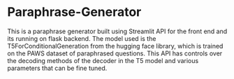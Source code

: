 # Paraphrase-Generator

This is a paraphrase generator built using Streamlit API for the front end and its running on flask backend. 
The model used is the T5ForConditionalGeneration from the hugging face library, which is trained on the PAWS dataset of paraphrased questions.
This API has controls over the decoding methods of the decoder in the T5 model and various parameters that can be fine tuned.
